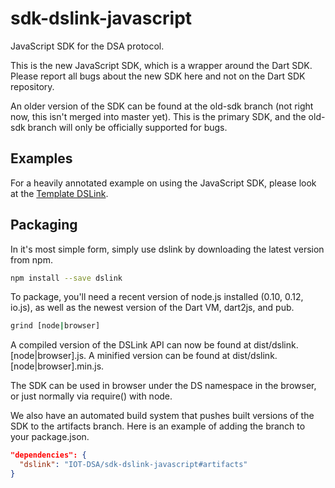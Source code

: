 # sdk-dslink-javascript

JavaScript SDK for the DSA protocol.

This is the new JavaScript SDK, which is a wrapper around the Dart SDK. Please report all bugs about the new SDK here and not on the Dart SDK repository.

An older version of the SDK can be found at the old-sdk branch (not right now, this isn't merged into master yet). This is the primary SDK, and
the old-sdk branch will only be officially supported for bugs.

## Examples

For a heavily annotated example on using the JavaScript SDK, please look at the
[Template DSLink](https://github.com/IOT-DSA/template-dslink-javascript).

## Packaging

In it's most simple form, simply use dslink by downloading the latest version
from npm.

```sh
npm install --save dslink
```

To package, you'll need a recent version of node.js installed (0.10, 0.12, io.js), as well as the newest version of the Dart VM,
dart2js, and pub.

```sh
grind [node|browser]
```

A compiled version of the DSLink API can now be found at dist/dslink.[node|browser].js. A minified version can be found at dist/dslink.[node|browser].min.js.

The SDK can be used in browser under the DS namespace in the browser, or just normally via require() with node.

We also have an automated build system that pushes built versions of the SDK to the artifacts branch. Here is an example of adding the branch to your package.json.

```json
"dependencies": {
  "dslink": "IOT-DSA/sdk-dslink-javascript#artifacts"
}
```
